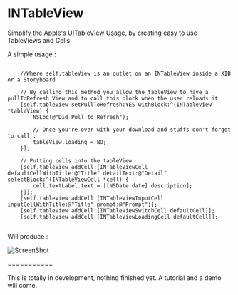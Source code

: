 INTableView
===========

Simplify the Apple's UITableView Usage, by creating easy to use TableViews and Cells

A simple usage :

```Obj-C

    //Where self.tableView is an outlet on an INTableView inside a XIB or a Storyboard

    // By calling this method you allow the tableView to have a pullToRefresh View and to call this block when the user reloads it
    [self.tableView setPullToRefresh:YES withBlock:^(INTableView *tableView) {
        NSLog(@"Did Pull to Refresh");
        
        // Once you're over with your download and stuffs don't forget to call :
        tableView.loading = NO;
    }];
    
    // Putting cells into the tableView
    [self.tableView addCell:[INTableViewCell defaultCellWithTitle:@"Title" detailText:@"Detail" selectBlock:^(INTableViewCell *cell) {
        cell.textLabel.text = [[NSDate date] description];
    }]];
    [self.tableView addCell:[INTableViewInputCell inputCellWithTitle:@"Title" prompt:@"Prompt"]];
    [self.tableView addCell:[INTableViewSwitchCell defaultCell]];
    [self.tableView addCell:[INTableViewLoadingCell defaultCell]];
    
```

Will produce :

![ScreenShot](https://github.com/bartaba666/INTableView/blob/master/Demo/Demo/ScreenShot.png?raw=true)

===========

This is totally in development, nothing finished yet.
A tutorial and a demo will come.
